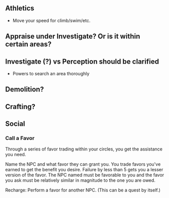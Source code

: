 ## Athletics

- Move your speed for climb/swim/etc.


## Appraise under Investigate? Or is it within certain areas?

## Investigate (?) vs Perception should be clarified

- Powers to search an area thoroughly

## Demolition?
## Crafting?


## Social


### Call a Favor

Through a series of favor trading within your circles, you get the assistance you need.

Name the NPC and what favor they can grant you. You trade favors you've earned to get the benefit you desire. Failure by less than 5 gets you a lesser version of the favor. The NPC named must be favorable to you and the favor you ask must be relatively similar in magnitude to the one you are owed.

Recharge: Perform a favor for another NPC. (This can be a quest by itself.)